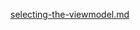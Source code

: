 [selecting-the-viewmodel.md](https://raw.githubusercontent.com/rx-angular/rx-angular/main/libs/state/docs/snippets/selecting-the-viewmodel.md ':include')
